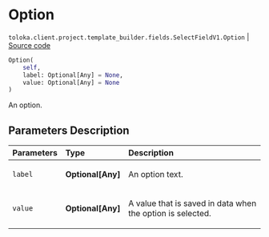 # Option
`toloka.client.project.template_builder.fields.SelectFieldV1.Option` | [Source code](https://github.com/Toloka/toloka-kit/blob/v1.2.3/src/client/project/template_builder/fields.py#L453)

```python
Option(
    self,
    label: Optional[Any] = None,
    value: Optional[Any] = None
)
```

An option.

## Parameters Description

| Parameters | Type | Description |
| :----------| :----| :-----------|
`label`|**Optional\[Any\]**|<p>An option text.</p>
`value`|**Optional\[Any\]**|<p>A value that is saved in data when the option is selected.</p>
